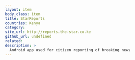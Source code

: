 ```yaml
---
layout: item
body_class: item
title: StarReports
countries: Kenya
category: 
site_url: http://reports.the-star.co.ke
github_url: undefined
related: 
description: >
  Android app used for citizen reporting of breaking news
---
```

